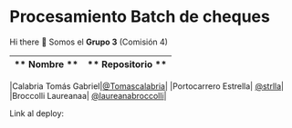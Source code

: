 # Procesamiento Batch de cheques

Hi there 👋 Somos el **Grupo 3** (Comisión 4)

|         ** Nombre **              |   ** Repositorio **       |
|---------------------------------|--------------------------|

|Calabria Tomás Gabriel|[@Tomascalabria]([(https://github.com/Tomascalabria)])|
|Portocarrero Estrella| [@strlla]([(https://github.com/strlla)])|
|Broccolli Laureanaa| [@laureanabroccolli]([(https://github.com/laureanabroccolli)])|

Link al deploy:
